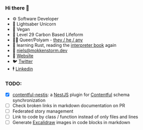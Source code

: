 ### Hi there 👋

- ⚙️ Software Developer
- 🦄 Lightsaber Unicorn
- 🌱 Vegan
- 🔭 Level 29 Carbon Based Lifeform
- 🏳️‍🌈 Queer/Polyam - [they / he / any](https://en.pronouns.page/they%26he%26any)
- 📘 learning Rust, reading the [interpreter book](https://craftinginterpreters.com) again
- 📧 [niels@mokkenstorm.dev](mailto:niels@mokkenstorm.dev)
- 🔗 [Website](https://mokkenstorm.dev)
- 🐦 [Twitter](https://twitter.com/Wonderlandzor)
- 🕴️ [Linkedin](https://www.linkedin.com/in/niels-mokkenstorm-a7714811b/)

### TODO:

- [x] [contentful-nestjs](https://github.com/nmokkenstorm/nestjs-contentful): a [NestJS](https://nestjs.com) plugin for [Contentful](https://www.contentful.com) schema synchronization
- [ ] Check broken links in markdown documentation on PR
- [ ] Federated story management
- [ ] Link to code by class / function instead of only files and lines
- [ ] Generate [Excalidraw](https://excalidraw.com) images in code blocks in markdown
